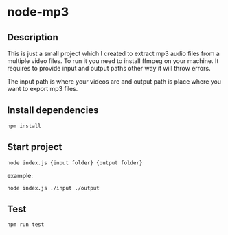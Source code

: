 # node-mp3

## Description

This is just a small project which I created to extract mp3 audio files from a multiple video files.
To run it you need to install ffmpeg on your machine.
It requires to provide input and output paths other way it will throw errors.

The input path is where your videos are and output path is place where you want to export mp3 files.

## Install dependencies

```
npm install
```

## Start project

```
node index.js {input folder} {output folder}
```

example:

```
node index.js ./input ./output
```

## Test

```
npm run test
```
